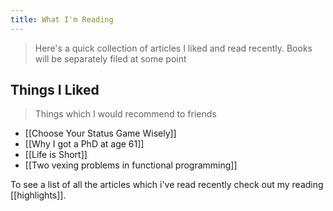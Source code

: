 ```yaml
---
title: What I'm Reading
---
```


> Here's a quick collection of articles I liked and read recently. Books will be separately filed at some point

## Things I Liked
> Things which I would recommend to friends

- [[Choose Your Status Game Wisely]]
- [[Why I got a PhD at age 61]]
- [[Life is Short]]
- [[Two vexing problems in functional programming]]


To see a list of all the articles which i've read recently check out my reading [[highlights]].
